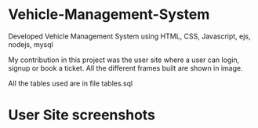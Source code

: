 # Vehicle-Management-System

Developed Vehicle Management System using HTML, CSS, Javascript, ejs, nodejs, mysql

My contribution in this project was the user site where a user can login, signup or book a ticket.
All the different frames built are shown in image.

All the tables used are in file tables.sql

# User Site screenshots
